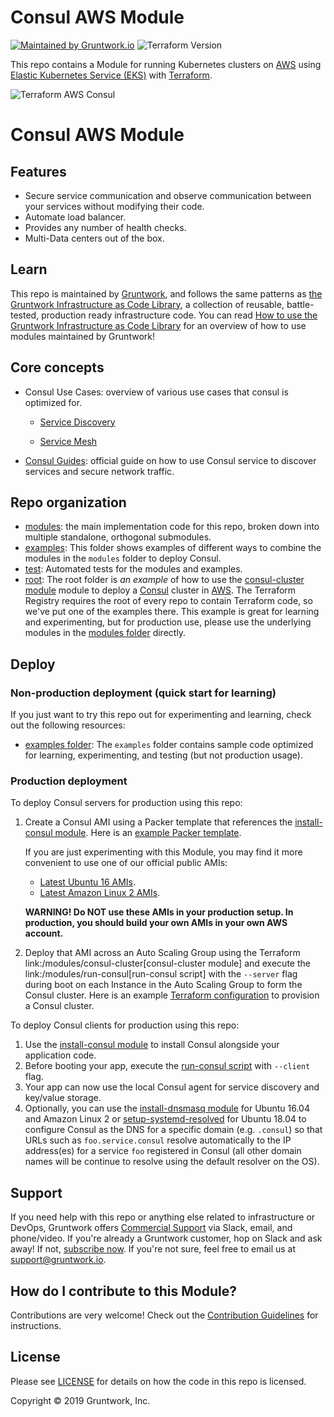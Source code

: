 <!--
:type: service
:name: HashiCorp Consul
:icon: /_docs/consul.png
:description: Deploy a Consul cluster. Supports automatic bootstrapping, DNS, Consul UI, and auto healing.
:category: Service discovery, service mesh
:cloud: aws
:tags: consul, mesh
:license: gruntwork
:built-with: terraform, bash
-->


# Consul AWS Module

[![Maintained by Gruntwork.io](https://img.shields.io/badge/maintained%20by-gruntwork.io-%235849a6.svg)](https://gruntwork.io/?ref=repo_terraform_aws_consul)
![Terraform Version](https://img.shields.io/badge/tf-%3E%3D0.12.0-blue.svg)

This repo contains a Module for running Kubernetes clusters on [AWS](https://aws.amazon.com) using [Elastic Kubernetes Service (EKS)](https://docs.aws.amazon.com/eks/latest/userguide/clusters.html) with [Terraform](https://www.terraform.io).

![Terraform AWS  Consul](https://raw.githubusercontent.com/hashicorp/terraform-aws-consul/master/_docs/architecture.png)


# Consul AWS Module



## Features
* Secure service communication and observe communication between your services without modifying their code.
* Automate load balancer.
* Provides any number of health checks.
* Multi-Data centers out of the box.



## Learn

This repo is maintained by [Gruntwork](https://www.gruntwork.io), and follows the same patterns as [the Gruntwork Infrastructure as Code Library](https://gruntwork.io/infrastructure-as-code-library/), a collection of reusable, battle-tested, production ready infrastructure code. You can read [How to use the Gruntwork Infrastructure as Code Library](https://gruntwork.io/guides/foundations/how-to-use-gruntwork-infrastructure-as-code-library/) for an overview of how to use modules maintained by Gruntwork!

## Core concepts

* Consul Use Cases: overview of various use cases that consul is optimized for.
  * [Service Discovery](https://www.consul.io/discovery.html)

  * [Service Mesh](https://www.consul.io/mesh.html)

* [Consul Guides](https://learn.hashicorp.com/consul?utm_source=consul.io&utm_medium=docs&utm_content=top-nav): official guide on how to use Consul service to discover services and secure network traffic.

## Repo organization

* [modules](https://github.com/hashicorp/terraform-aws-consul/tree/master/modules): the main implementation code for this repo, broken down into multiple standalone, orthogonal submodules.
* [examples](https://github.com/hashicorp/terraform-aws-consul/tree/master/examples): This folder shows examples of different ways to combine the modules in the `modules` folder to deploy Consul.
* [test](https://github.com/hashicorp/terraform-aws-consul/tree/master/test): Automated tests for the modules and examples.
* [root](https://github.com/hashicorp/terraform-aws-consul/tree/master): The root folder is *an example* of how to use the [consul-cluster module](https://github.com/hashicorp/terraform-aws-consul/tree/master/modules/consul-cluster) module to deploy a [Consul](https://www.consul.io/) cluster in [AWS](https://aws.amazon.com/). The Terraform Registry requires the root of every repo to contain Terraform code, so we've put one of the examples there. This example is great for learning and experimenting, but for production use, please use the underlying modules in the [modules folder](https://github.com/hashicorp/terraform-aws-consul/tree/master/modules) directly.


## Deploy

### Non-production deployment (quick start for learning)
If you just want to try this repo out for experimenting and learning, check out the following resources:

* [examples folder](https://github.com/hashicorp/terraform-aws-consul/tree/master/examples): The `examples` folder contains sample code optimized for learning, experimenting, and testing (but not production usage).

### Production deployment

To deploy Consul servers for production using this repo:

1. Create a Consul AMI using a Packer template that references the [install-consul module](https://github.com/hashicorp/terraform-aws-consul/tree/master/modules/install-consul).
   Here is an [example Packer template](https://github.com/hashicorp/terraform-aws-consul/tree/master/examples/consul-ami#quick-start). 
   
   If you are just experimenting with this Module, you may find it more convenient to use one of our official public AMIs:
   - [Latest Ubuntu 16 AMIs](https://github.com/hashicorp/terraform-aws-consul/tree/master/_docs/ubuntu16-ami-list.md).
   - [Latest Amazon Linux 2 AMIs](https://github.com/hashicorp/terraform-aws-consul/master/_docs/amazon-linux-ami-list.md).
  
    **WARNING! Do NOT use these AMIs in your production setup. In production, you should build your own AMIs in your own 
    AWS account.**
   
1. Deploy that AMI across an Auto Scaling Group using the Terraform link:/modules/consul-cluster[consul-cluster module] 
   and execute the link:/modules/run-consul[run-consul script] with the `--server` flag during boot on each 
   Instance in the Auto Scaling Group to form the Consul cluster. Here is an example [Terraform configuration](https://github.com/hashicorp/terraform-aws-consul/tree/master/examples/root-example#quick-start) to provision a Consul cluster.

To deploy Consul clients for production using this repo:
 
1. Use the [install-consul module](https://github.com/hashicorp/terraform-aws-consul/tree/master/modules/install-consul) to install Consul alongside your application code.
1. Before booting your app, execute the [run-consul script](https://github.com/hashicorp/terraform-aws-consul/tree/master/modules/run-consul) with `--client` flag.
1. Your app can now use the local Consul agent for service discovery and key/value storage.
1. Optionally, you can use the [install-dnsmasq module](https://github.com/hashicorp/terraform-aws-consul/tree/master/modules/install-dnsmasq) for Ubuntu 16.04 and Amazon Linux 2 or [setup-systemd-resolved](https://github.com/hashicorp/terraform-aws-consul/tree/master/modules/setup-systemd-resolved) for Ubuntu 18.04 to configure Consul as the DNS for a
   specific domain (e.g. `.consul`) so that URLs such as `foo.service.consul` resolve automatically to the IP 
   address(es) for a service `foo` registered in Consul (all other domain names will be continue to resolve using the
   default resolver on the OS).

## Support
If you need help with this repo or anything else related to infrastructure or DevOps, Gruntwork offers [Commercial Support](https://gruntwork.io/support/) via Slack, email, and phone/video. If you're already a Gruntwork customer, hop on Slack and ask away! If not, [subscribe now](https://www.gruntwork.io/pricing/). If you're not sure, feel free to email us at [support@gruntwork.io](mailto:support@gruntwork.io).


## How do I contribute to this Module?

Contributions are very welcome! Check out the [Contribution Guidelines](https://github.com/hashicorp/terraform-aws-consul/tree/master/CONTRIBUTING.md) for instructions.


## License

Please see [LICENSE](LICENSE) for details on how the code in this repo is licensed.

Copyright &copy; 2019 Gruntwork, Inc.